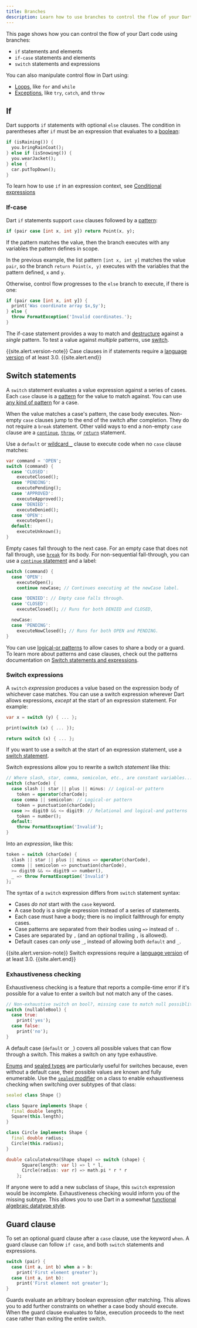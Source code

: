 ```yaml
---
title: Branches 
description: Learn how to use branches to control the flow of your Dart code.
---
```


This page shows how you can control the flow of your Dart code using branches:

- `if` statements and elements
- `if-case` statements and elements
- `switch` statements and expressions

You can also manipulate control flow in Dart using:

- [Loops][], like `for` and `while`
- [Exceptions][], like `try`, `catch`, and `throw`

## If

Dart supports `if` statements with optional `else` clauses. The condition in
parentheses after `if` must be an expression that evaluates to a [boolean][]:

<?code-excerpt "misc/lib/language_tour/control_flow.dart (if-else)"?>
```dart
if (isRaining()) {
  you.bringRainCoat();
} else if (isSnowing()) {
  you.wearJacket();
} else {
  car.putTopDown();
}
```

To learn how to use `if` in an expression context, see [Conditional expressions][]

### If-case

Dart `if` statements support `case` clauses followed by a [pattern][]: 

<?code-excerpt "language/lib/control_flow/branches.dart (if-case)"?>
```dart
if (pair case [int x, int y]) return Point(x, y);
```

If the pattern matches the value,
then the branch executes with any variables the pattern defines in scope.

In the previous example,
the list pattern `[int x, int y]` matches the value `pair`,
so the branch `return Point(x, y)` executes with the variables that
the pattern defined, `x` and `y`.

Otherwise, control flow progresses to the `else` branch to execute, if there is one:

<?code-excerpt "language/lib/control_flow/branches.dart (if-case-else)"?>
```dart 
if (pair case [int x, int y]) {
  print('Was coordinate array $x,$y');
} else {
  throw FormatException('Invalid coordinates.');
}
```

The if-case statement provides a way to match and
[destructure][] against a _single_ pattern. 
To test a value against _multiple_ patterns, use [switch](#switch).

{{site.alert.version-note}}
  Case clauses in if statements require
  a [language version][] of at least 3.0.
{{site.alert.end}}

<a id="switch"></a>
## Switch statements

A `switch` statement evaluates a value expression against a series of cases.
Each `case` clause is a [pattern][] for the value to match against.
You can use [any kind of pattern][] for a case.

When the value matches a case's pattern, the case body executes. 
Non-empty `case` clauses jump to the end of the switch after completion. They do
not require a `break` statement.
Other valid ways to end a non-empty `case` clause are a [`continue`][break],
[`throw`][], or [`return`][] statement.

Use a `default` or [wildcard `_`][] clause to execute code when no `case` clause matches:

<?code-excerpt "language/lib/control_flow/branches.dart (switch)"?>
```dart
var command = 'OPEN';
switch (command) {
  case 'CLOSED':
    executeClosed();
  case 'PENDING':
    executePending();
  case 'APPROVED':
    executeApproved();
  case 'DENIED':
    executeDenied();
  case 'OPEN':
    executeOpen();
  default:
    executeUnknown();
}
```

Empty cases fall through to the next case. 
For an empty case that does not fall through,
use [`break`][break] for its body.
For non-sequential fall-through,
you can use a [`continue` statement][break] and a label:

<?code-excerpt "language/lib/control_flow/branches.dart (switch-empty)"?>
```dart
switch (command) {
  case 'OPEN':
    executeOpen();
    continue newCase; // Continues executing at the newCase label.

  case 'DENIED': // Empty case falls through.
  case 'CLOSED':
    executeClosed(); // Runs for both DENIED and CLOSED,

  newCase:
  case 'PENDING':
    executeNowClosed(); // Runs for both OPEN and PENDING.
}
```

You can use [logical-or patterns][] to allow cases to share a body or a guard.
To learn more about patterns and case clauses, 
check out the patterns documentation on [Switch statements and expressions][].

[Switch statements and expressions]: /language/patterns#switch-statements-and-expressions

### Switch expressions

A `switch` _expression_ produces a value based on the expression
body of whichever case matches. 
You can use a switch expression wherever Dart allows expressions,
_except_ at the start of an expression statement. For example:

```dart
var x = switch (y) { ... };

print(switch (x) { ... });

return switch (x) { ... };
```

If you want to use a switch at the start of an expression statement,
use a [switch statement](#switch-statements).

Switch expressions allow you to rewrite a switch _statement_ like this:

<?code-excerpt "language/lib/control_flow/branches.dart (switch-stmt)"?>
```dart
// Where slash, star, comma, semicolon, etc., are constant variables...
switch (charCode) {
  case slash || star || plus || minus: // Logical-or pattern
    token = operator(charCode);
  case comma || semicolon: // Logical-or pattern
    token = punctuation(charCode);
  case >= digit0 && <= digit9: // Relational and logical-and patterns
    token = number();
  default:
    throw FormatException('Invalid');
}
```

Into an _expression_, like this:

<?code-excerpt "language/lib/control_flow/branches.dart (switch-exp)"?>
```dart
token = switch (charCode) {
  slash || star || plus || minus => operator(charCode),
  comma || semicolon => punctuation(charCode),
  >= digit0 && <= digit9 => number(),
  _ => throw FormatException('Invalid')
};
```

The syntax of a `switch` expression differs from `switch` statement syntax:

- Cases _do not_ start with the `case` keyword.
- A case body is a single expression instead of a series of statements.
- Each case must have a body; there is no implicit fallthrough for empty cases.
- Case patterns are separated from their bodies using `=>` instead of `:`.
- Cases are separated by `,` (and an optional trailing `,` is allowed).
- Default cases can _only_ use `_`, instead of allowing both `default` and `_`.

{{site.alert.version-note}}
    Switch expressions require a [language version][] of at least 3.0.
{{site.alert.end}}

### Exhaustiveness checking

Exhaustiveness checking is a feature that reports a compile-time
error if it's possible for a value to enter a switch but not match any of the cases.

<?code-excerpt "language/lib/control_flow/branches.dart (exh-bool)"?>
```dart
// Non-exhaustive switch on bool?, missing case to match null possiblity:
switch (nullableBool) {
  case true:
    print('yes');
  case false:
    print('no');
}
```

A default case (`default` or `_`) covers all possible values that can flow through
a switch. This makes a switch on any type exhaustive.

[Enums][enum] and [sealed types][sealed] are particularly useful for switches
because, even without a default case, their possible values are known and fully
enumerable. Use the [`sealed` modifier][sealed] on a class to enable
exhaustiveness checking when switching over subtypes of that class:

<?code-excerpt "language/lib/patterns/algebraic_datatypes.dart (algebraic_datatypes)"?>
```dart
sealed class Shape {}

class Square implements Shape {
  final double length;
  Square(this.length);
}

class Circle implements Shape {
  final double radius;
  Circle(this.radius);
}

double calculateArea(Shape shape) => switch (shape) {
      Square(length: var l) => l * l,
      Circle(radius: var r) => math.pi * r * r
    };
```

If anyone were to add a new subclass of `Shape`, this `switch` expression would 
be incomplete. Exhaustiveness checking would inform you of the missing subtype.
This allows you to use Dart in a somewhat 
[functional algebraic datatype style](https://en.wikipedia.org/wiki/Algebraic_data_type). 

<a id="when"></a>
## Guard clause

To set an optional guard clause after a `case` clause, use the keyword `when`.
A guard clause can follow `if case`, and both `switch` statements and expressions.

<?code-excerpt "language/lib/control_flow/branches.dart (guard)"?>
```dart
switch (pair) {
  case (int a, int b) when a > b:
    print('First element greater');
  case (int a, int b):
    print('First element not greater');
}
```

Guards evaluate an arbitrary boolean expression _after_ matching.
This allows you to add further constraints on whether a case body should execute.
When the guard clause evaluates to false, execution proceeds to the next case
rather than exiting the entire switch.

[language version]: /guides/language/evolution#language-versioning
[loops]: /language/loops
[exceptions]: /language/error-handling
[conditional expressions]: /language/operators#conditional-expressions
[boolean]: /language/built-in-types#booleans
[pattern]: /language/patterns
[enum]: /language/enum
[`throw`]: /language/error-handling#throw
[`return`]: /language/functions#return-values
[wildcard `_`]: /language/pattern-types#wildcard
[break]: /language/loops#break-and-continue
[sealed]: /language/class-modifiers#sealed
[any kind of pattern]: /language/pattern-types
[destructure]: /language/patterns#destructuring
[section on switch]: /language/patterns#switch-statements-and-expressions
[logical-or patterns]: /language/patterns#or-pattern-switch
